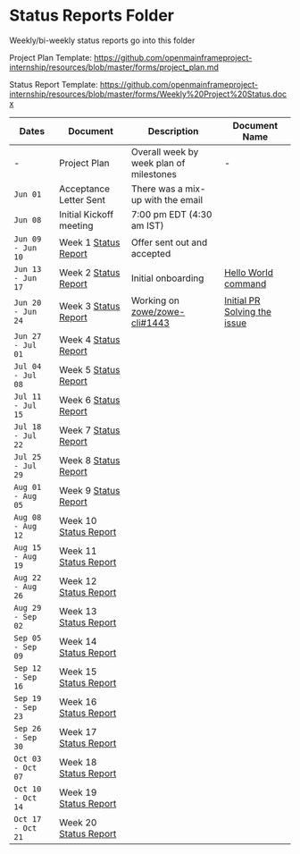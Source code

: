 # Status Reports Folder
Weekly/bi-weekly status reports go into this folder

Project Plan Template: https://github.com/openmainframeproject-internship/resources/blob/master/forms/project_plan.md

Status Report Template: https://github.com/openmainframeproject-internship/resources/blob/master/forms/Weekly%20Project%20Status.docx

| Dates | Document | Description | Document Name |
|---|---|---|---|
| - | Project Plan | Overall week by week plan of milestones | - |
| `Jun 01` | Acceptance Letter Sent | There was a mix-up with the email | |
| `Jun 08` | Initial Kickoff meeting | 7:00 pm EDT (4:30 am IST) | |
| `Jun 09 - Jun 10` | Week 1 [Status Report](./week01.md) | Offer sent out and accepted | |
| `Jun 13 - Jun 17` | Week 2 [Status Report](./week02.md) | Initial onboarding | [Hello World command](https://github.com/sarthakjdev/zowe-cli/tree/test-hello-world-creations) | 
| `Jun 20 - Jun 24` | Week 3 [Status Report](./week03.md) | Working on [zowe/zowe-cli#1443](https://github.com/zowe/zowe-cli/issues/1443) | [Initial PR Solving the issue](https://github.com/zowe/zowe-cli/pull/1460) |
| `Jun 27 - Jul 01` | Week 4 [Status Report](./week04.md) | | |
| `Jul 04 - Jul 08` | Week 5 [Status Report](./week05.md) | | |
| `Jul 11 - Jul 15` | Week 6 [Status Report](./week06.md) | | |
| `Jul 18 - Jul 22` | Week 7 [Status Report](./week07.md) | | |
| `Jul 25 - Jul 29` | Week 8 [Status Report](./week08.md) | | |
| `Aug 01 - Aug 05` | Week 9 [Status Report](./week09.md) | | |
| `Aug 08 - Aug 12` | Week 10 [Status Report](./week10.md) | | |
| `Aug 15 - Aug 19` | Week 11 [Status Report](./week11.md) | | |
| `Aug 22 - Aug 26` | Week 12 [Status Report](./week12.md) | | |
| `Aug 29 - Sep 02` | Week 13 [Status Report](./week13.md) | | |
| `Sep 05 - Sep 09` | Week 14 [Status Report](./week14.md) | | |
| `Sep 12 - Sep 16` | Week 15 [Status Report](./week15.md) | | |
| `Sep 19 - Sep 23` | Week 16 [Status Report](./week16.md) | | |
| `Sep 26 - Sep 30` | Week 17 [Status Report](./week17.md) | | |
| `Oct 03 - Oct 07` | Week 18 [Status Report](./week18.md) | | |
| `Oct 10 - Oct 14` | Week 19 [Status Report](./week19.md) | | |
| `Oct 17 - Oct 21` | Week 20 [Status Report](./week20.md) | | |
